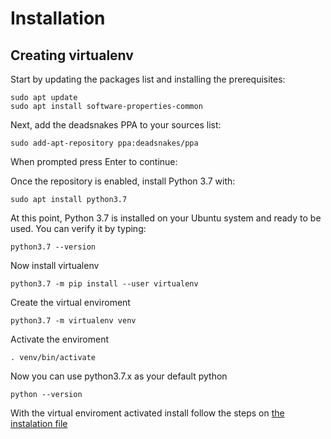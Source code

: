 # Installation

## Creating virtualenv

Start by updating the packages list and installing the prerequisites:
```
sudo apt update
sudo apt install software-properties-common
```
Next, add the deadsnakes PPA to your sources list:
```
sudo add-apt-repository ppa:deadsnakes/ppa
```
When prompted press Enter to continue:

Once the repository is enabled, install Python 3.7 with:
```
sudo apt install python3.7
```
At this point, Python 3.7 is installed on your Ubuntu system and ready to be used. You can verify it by typing:
```
python3.7 --version
```

Now install virtualenv
```
python3.7 -m pip install --user virtualenv
```

Create the virtual enviroment
```
python3.7 -m virtualenv venv
```

Activate the enviroment
```
. venv/bin/activate
```

Now you can use python3.7.x as your default python
```
python --version
```

With the virtual enviroment activated install follow the steps on [the instalation file](gpt-2/DEVELOPERS.md)